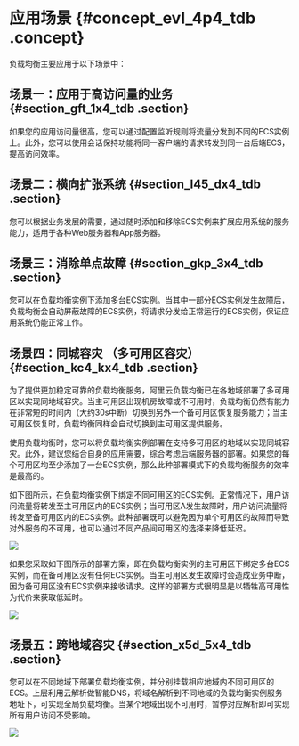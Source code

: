 # 应用场景 {#concept_evl_4p4_tdb .concept}

负载均衡主要应用于以下场景中：

## 场景一：应用于高访问量的业务 {#section_gft_1x4_tdb .section}

如果您的应用访问量很高，您可以通过配置监听规则将流量分发到不同的ECS实例上。此外，您可以使用会话保持功能将同一客户端的请求转发到同一台后端ECS，提高访问效率。

## 场景二：横向扩张系统 {#section_l45_dx4_tdb .section}

您可以根据业务发展的需要，通过随时添加和移除ECS实例来扩展应用系统的服务能力，适用于各种Web服务器和App服务器。

## 场景三：消除单点故障 {#section_gkp_3x4_tdb .section}

您可以在负载均衡实例下添加多台ECS实例。当其中一部分ECS实例发生故障后，负载均衡会自动屏蔽故障的ECS实例，将请求分发给正常运行的ECS实例，保证应用系统仍能正常工作。

## 场景四：同城容灾 （多可用区容灾） {#section_kc4_kx4_tdb .section}

为了提供更加稳定可靠的负载均衡服务，阿里云负载均衡已在各地域部署了多可用区以实现同地域容灾。当主可用区出现机房故障或不可用时，负载均衡仍然有能力在非常短的时间内（大约30s中断）切换到另外一个备可用区恢复服务能力；当主可用区恢复时，负载均衡同样会自动切换到主可用区提供服务。

使用负载均衡时，您可以将负载均衡实例部署在支持多可用区的地域以实现同城容灾。此外，建议您结合自身的应用需要，综合考虑后端服务器的部署。如果您的每个可用区均至少添加了一台ECS实例，那么此种部署模式下的负载均衡服务的效率是最高的。

如下图所示，在负载均衡实例下绑定不同可用区的ECS实例。正常情况下，用户访问流量将转发至主可用区内的ECS实例；当可用区A发生故障时，用户访问流量将转发至备可用区内的ECS实例。此种部署既可以避免因为单个可用区的故障而导致对外服务的不可用，也可以通过不同产品间可用区的选择来降低延迟。

![](http://static-aliyun-doc.oss-cn-hangzhou.aliyuncs.com/assets/img/4094/947_zh-CN.png)

如果您采取如下图所示的部署方案，即在负载均衡实例的主可用区下绑定多台ECS实例，而在备可用区没有任何ECS实例。当主可用区发生故障时会造成业务中断，因为备可用区没有ECS实例来接收请求。这样的部署方式很明显是以牺牲高可用性为代价来获取低延时。

![](http://static-aliyun-doc.oss-cn-hangzhou.aliyuncs.com/assets/img/4094/948_zh-CN.png)

## 场景五：跨地域容灾 {#section_x5d_5x4_tdb .section}

您可以在不同地域下部署负载均衡实例，并分别挂载相应地域内不同可用区的ECS。上层利用云解析做智能DNS，将域名解析到不同地域的负载均衡实例服务地址下，可实现全局负载均衡。当某个地域出现不可用时，暂停对应解析即可实现所有用户访问不受影响。

![](http://static-aliyun-doc.oss-cn-hangzhou.aliyuncs.com/assets/img/4094/949_zh-CN.png)

